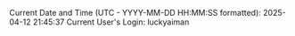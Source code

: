 Current Date and Time (UTC - YYYY-MM-DD HH:MM:SS formatted): 2025-04-12 21:45:37
Current User's Login: luckyaiman
